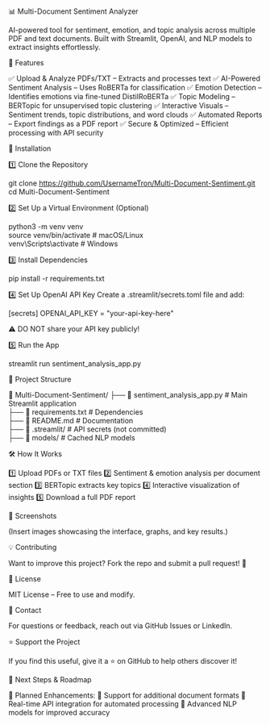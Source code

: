 
📊 Multi-Document Sentiment Analyzer

AI-powered tool for sentiment, emotion, and topic analysis across multiple PDF and text documents. Built with Streamlit, OpenAI, and NLP models to extract insights effortlessly.

🚀 Features

✅ Upload & Analyze PDFs/TXT – Extracts and processes text
✅ AI-Powered Sentiment Analysis – Uses RoBERTa for classification
✅ Emotion Detection – Identifies emotions via fine-tuned DistilRoBERTa
✅ Topic Modeling – BERTopic for unsupervised topic clustering
✅ Interactive Visuals – Sentiment trends, topic distributions, and word clouds
✅ Automated Reports – Export findings as a PDF report
✅ Secure & Optimized – Efficient processing with API security

🔧 Installation

1️⃣ Clone the Repository

git clone https://github.com/UsernameTron/Multi-Document-Sentiment.git
cd Multi-Document-Sentiment

2️⃣ Set Up a Virtual Environment (Optional)

python3 -m venv venv  
source venv/bin/activate  # macOS/Linux  
venv\Scripts\activate     # Windows  

3️⃣ Install Dependencies

pip install -r requirements.txt

4️⃣ Set Up OpenAI API Key
Create a .streamlit/secrets.toml file and add:

[secrets]
OPENAI_API_KEY = "your-api-key-here"

⚠ DO NOT share your API key publicly!

5️⃣ Run the App

streamlit run sentiment_analysis_app.py

📂 Project Structure

📁 Multi-Document-Sentiment/
 ├── 📄 sentiment_analysis_app.py  # Main Streamlit application  
 ├── 📄 requirements.txt           # Dependencies  
 ├── 📄 README.md                   # Documentation  
 ├── 📁 .streamlit/                 # API secrets (not committed)  
 ├── 📁 models/                      # Cached NLP models  

🛠 How It Works

1️⃣ Upload PDFs or TXT files
2️⃣ Sentiment & emotion analysis per document section
3️⃣ BERTopic extracts key topics
4️⃣ Interactive visualization of insights
5️⃣ Download a full PDF report

📸 Screenshots

(Insert images showcasing the interface, graphs, and key results.)

💡 Contributing

Want to improve this project? Fork the repo and submit a pull request! 🚀

📜 License

MIT License – Free to use and modify.

📩 Contact

For questions or feedback, reach out via GitHub Issues or LinkedIn.

⭐ Support the Project

If you find this useful, give it a ⭐ on GitHub to help others discover it!

🔮 Next Steps & Roadmap

🚀 Planned Enhancements:
🔹 Support for additional document formats
🔹 Real-time API integration for automated processing
🔹 Advanced NLP models for improved accuracy

